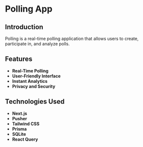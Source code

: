 # Polling App

## Introduction

Polling is a real-time polling application that allows users to create, participate in, and analyze polls.

## Features

- **Real-Time Polling**
- **User-Friendly Interface**
- **Instant Analytics**
- **Privacy and Security**

## Technologies Used

- **Next.js**
- **Pusher**
- **Tailwind CSS**
- **Prisma**
- **SQLite**
- **React Query**
